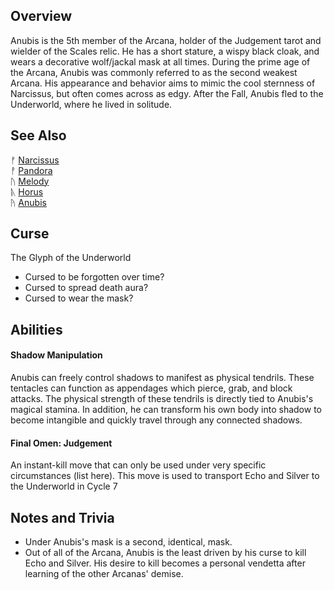 ## Overview
Anubis is the 5th member of the Arcana, holder of the Judgement tarot and wielder of the Scales relic. He has a short stature, a wispy black cloak, and wears a decorative wolf/jackal mask at all times. 
During the prime age of the Arcana, Anubis was commonly referred to as the second weakest Arcana. His appearance and behavior aims to mimic the cool sternness of Narcissus, but often comes across as edgy. 
After the Fall, Anubis fled to the Underworld, where he lived in solitude. 

## See Also
&#x16a0; [Narcissus](./characters/narcissus) <br/>
&#x16A1; [Pandora](./characters/pandora) <br/>
&#x16A2; [Melody](./characters/melody) <br/>
&#x16A3; [Horus](./characters/horus) <br/>
&#x16A4; [Anubis](./characters/anubis) <br/>


## Curse
The Glyph of the Underworld
- Cursed to be forgotten over time?
- Cursed to spread death aura?
- Cursed to wear the mask?

## Abilities
#### Shadow Manipulation
Anubis can freely control shadows to manifest as physical tendrils. These tentacles can function as appendages which pierce, grab, and block attacks. The physical strength of these tendrils is directly tied to Anubis's magical stamina. In addition, he can transform his own body into shadow to become intangible and quickly travel through any connected shadows.

#### Final Omen: Judgement
An instant-kill move that can only be used under very specific circumstances (list here). This move is used to transport Echo and Silver to the Underworld in Cycle 7

## Notes and Trivia
- Under Anubis's mask is a second, identical, mask.
- Out of all of the Arcana, Anubis is the least driven by his curse to kill Echo and Silver. His desire to kill becomes a personal vendetta after learning of the other Arcanas' demise.  